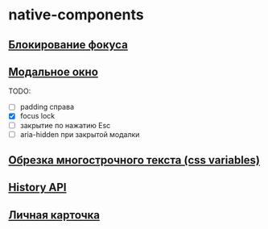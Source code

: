 # native-components
## [Блокирование фокуса](https://evstarostin.github.io/native-components/focus-lock/)  
## [Модальное окно](https://evstarostin.github.io/native-components/modal-window/)  
TODO:  
- [ ] padding справа  
- [x] focus lock  
- [ ] закрытие по нажатию Esc  
- [ ] aria-hidden при закрытой модалки
## [Обрезка многострочного текста (css variables)](https://evstarostin.github.io/native-components/line-clamp/)  
## [History API](https://evstarostin.github.io/native-components/history-api/)  
## [Личная карточка](https://evstarostin.github.io/native-components/personal-card/)  
